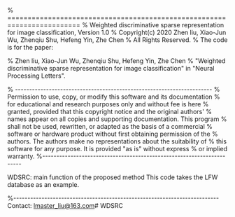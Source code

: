 % ========================================================================
% Weighted discriminative sparse representation for image classification, Version 1.0
% Copyright(c) 2020  Zhen liu, Xiao-Jun Wu, Zhenqiu Shu, Hefeng Yin, Zhe Chen
% All Rights Reserved.
% The code is for the paper:

% Zhen liu, Xiao-Jun Wu, Zhenqiu Shu, Hefeng Yin, Zhe Chen
% "Weighted discriminative sparse representation for image classification"  in "Neural Processing Letters".

% ----------------------------------------------------------------------
% Permission to use, copy, or modify this software and its documentation
% for educational and research purposes only and without fee is here
% granted, provided that this copyright notice and the original authors'
% names appear on all copies and supporting documentation. This program
% shall not be used, rewritten, or adapted as the basis of a commercial
% software or hardware product without first obtaining permission of the
% authors. The authors make no representations about the suitability of
% this software for any purpose. It is provided "as is" without express
% or implied warranty.
%----------------------------------------------------------------------

WDSRC:  main function of the proposed method
This code takes the LFW database as an example.

%-------------------------------------------------------------------------
Contact: lmaster_liu@163.com# WDSRC
